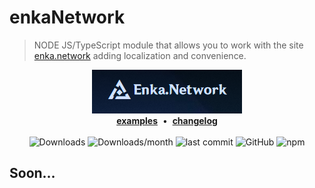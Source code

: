 # enkaNetwork

> NODE JS/TypeScript module that allows you to work with the site [enka.network](https://enka.network/) adding localization and convenience.

<div align='center'>
  <img src="assets/logo.png" alt="enkaNetwork" /> 
</div>

<div align='center'>
  <a href='https://github.com/kravetsone/enkaNetwork/tree/main/examples'><b>examples</b></a>
  <span>&nbsp;•&nbsp;</span>
  <a href='#changelog'><b>changelog</b></a>
</div>
<br>

<div align='center'>
  <img src="https://img.shields.io/npm/dt/enkaNetwork.svg" alt="Downloads" href="https://npmjs.com/package/enkaNetwork" /> 
  <img src="https://img.shields.io/npm/dm/enkaNetwork.svg" alt="Downloads/month" href="https://npmjs.com/package/enkaNetwork" /> 
  <img src="https://img.shields.io/github/last-commit/kravetsone/enkaNetwork.svg" alt="last commit" href="https://github.com/kravetsone/enkaNetwork" /> 
  <img src="https://img.shields.io/github/stars/kravetsone/enkaNetwork.svg" alt="GitHub" href="https://github.com/kravetsone/enkaNetwork" /> 
  <img src="https://img.shields.io/npm/v/enkaNetwork.svg" alt="npm" href="https://npmjs.com/package/enkaNetwork" /> 
</div>

## Soon...